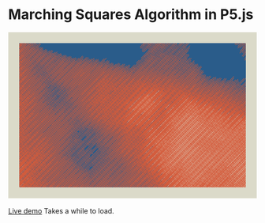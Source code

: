# Marching Squares Algorithm in P5.js

![alt text](https://github.com/omzeton/Marching-squares-final/blob/main/renders/04.04.2021-1617611571606.png?raw=true)

[Live demo](https://musing-spence-73f033.netlify.app/)
Takes a while to load.
